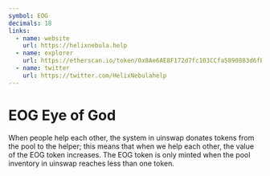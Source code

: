 ```yaml
---
symbol: EOG
decimals: 18
links:
  - name: website
    url: https://helixnebula.help
  - name: explorer
    url: https://etherscan.io/token/0x8Ae6AE8F172d7fc103CCfa5890883d6fE46038C9
  - name: twitter
    url: https://twitter.com/HelixNebulahelp
---
```


# EOG Eye of God

When people help each other, the system in uinswap donates tokens from the pool to the helper; this means that when we help each other, the value of the EOG token increases. The EOG token is only minted when the pool inventory in uinswap reaches less than one token.
